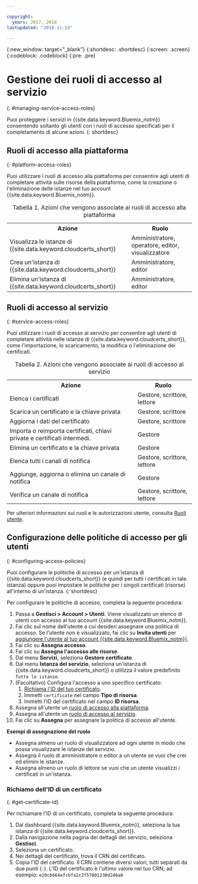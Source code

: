 ```yaml
---

copyright:
  years: 2017, 2018
lastupdated: "2018-11-15"

---
```

{:new_window: target="_blank"}
{:shortdesc: .shortdesc}
{:screen: .screen}
{:codeblock: .codeblock}
{:pre: .pre}

# Gestione dei ruoli di accesso al servizio
{: #managing-service-access-roles}

Puoi proteggere i servizi in {{site.data.keyword.Bluemix_notm}} consentendo soltanto gli utenti con i ruoli di accesso specificati per il completamento di alcune azioni.
{: shortdesc}

## Ruoli di accesso alla piattaforma
{: #platform-access-roles}

Puoi utilizzare i ruoli di accesso alla piattaforma per consentire agli utenti di completare attività sulle risorse della piattaforma, come la creazione o l'eliminazione delle istanze nel tuo account {{site.data.keyword.Bluemix_notm}}.

<table>
<caption> Tabella 1. Azioni che vengono associate ai ruoli di accesso alla piattaforma</caption>
  <tr>
    <th> Azione </th>
    <th> Ruolo </th>
  </tr>
  <tr>
    <td>Visualizza le istanze di {{site.data.keyword.cloudcerts_short}}</td>
    <td> Amministratore, operatore, editor, visualizzatore </td>
  </tr>
  <tr>
    <td>Crea un'istanza di {{site.data.keyword.cloudcerts_short}}</td>
    <td> Amministratore, editor </td>
  </tr>
  <tr>
    <td>Elimina un'istanza di {{site.data.keyword.cloudcerts_short}}</td>
    <td> Amministratore, editor </td>
  </tr>
</table>

## Ruoli di accesso al servizio
{: #service-access-roles}

Puoi utilizzare i ruoli di accesso al servizio per consentire agli utenti di completare attività nelle istanze di {{site.data.keyword.cloudcerts_short}}, come l'importazione, lo scaricamento, la modifica o l'eliminazione dei certificati.

<table>
<caption> Tabella 2. Azioni che vengono associate ai ruoli di accesso al servizio</caption>
  <tr>
    <th> Azione </th>
    <th> Ruolo </th>
  </tr>
  <tr>
    <td>Elenca i certificati</td>
    <td> Gestore, scrittore, lettore </td>
  </tr>
  <tr>
    <td>Scarica un certificato e la chiave privata </td>
    <td> Gestore, scrittore </td>
  </tr>
  <tr>
    <td>Aggiorna i dati del certificato</td>
    <td> Gestore, scrittore </td>
  </tr>
  <tr>
    <td>Importa o reimporta certificati, chiavi private e certificati intermedi.</td>
    <td> Gestore </td>
  </tr>
  <tr>
    <td>Elimina un certificato e la chiave privata </td>
    <td> Gestore </td>
  </tr>
      <tr>
        <td>Elenca tutti i canali di notifica </td>
        <td> Gestore, scrittore, lettore </td>
      </tr>
   <tr>
     <td>Aggiunge, aggiorna o elimina un canale di notifica </td>
     <td> Gestore </td>
   </tr>
     <tr>
       <td>Verifica un canale di notifica </td>
       <td> Gestore, scrittore, lettore </td>
     </tr>
</table>

Per ulteriori informazioni sui ruoli e le autorizzazioni utente, consulta [Ruoli utente](/docs/iam/users_roles.html#userroles).

## Configurazione delle politiche di accesso per gli utenti
{: #configuring-access-policies}

Puoi configurare le politiche di accesso per un'istanza di {{site.data.keyword.cloudcerts_short}} (e quindi per tutti i certificati in tale istanza) oppure puoi impostare le politiche per i singoli certificati (risorse) all'interno di un'istanza.
{: shortdesc}

Per configurare le politiche di accesso, completa la seguente procedura:

1. Passa a **Gestisci > Account > Utenti**. Viene visualizzato un elenco di utenti con accesso al tuo account {{site.data.keyword.Bluemix_notm}}.
2. Fai clic sul nome dell'utente a cui desideri assegnare una politica di accesso. Se l'utente non è visualizzato, fai clic su **Invita utenti** per [aggiungere l'utente al tuo account {{site.data.keyword.Bluemix_notm}}](/docs/iam/iamuserinv.html#iamuserinv).
3. Fai clic su **Assegna accesso**.
4. Fai clic su **Assegna l'accesso alle risorse**.
5. Dal menu **Servizi**, seleziona **Gestore certificato**.
6. Dal menu **Istanza del servizio**, seleziona un'istanza di {{site.data.keyword.cloudcerts_short}} o utilizza il valore predefinito `Tutte le istanze`.
7. (Facoltativo) Configura l'accesso a uno specifico certificato:
    1. [Richiama l'ID del tuo certificato](#get-certificate-id).
    2. Immetti `certificate` nel campo **Tipo di risorsa**.
    3. Immetti l'ID del certificato nel campo **ID risorsa**.
8. Assegna all'utente un [ruolo di accesso alla piattaforma](#platform-access-roles).
9. Assegna all'utente un [ruolo di accesso al servizio](#service-access-roles).
10. Fai clic su **Assegna** per assegnare la politica di accesso all'utente.

**Esempi di assegnazione del ruolo**

* Assegna almeno un ruolo di visualizzatore ad ogni utente in modo che possa visualizzare le istanze del servizio.
* Assegna il ruolo di amministratore o editor a un utente se vuoi che crei ed elimini le istanze.
* Assegna almeno un ruolo di lettore se vuoi che un utente visualizzi i certificati in un'istanza.

### Richiamo dell'ID di un certificato
{: #get-certificate-id}

Per richiamare l'ID di un certificato, completa la seguente procedura:

1. Dal dashboard {{site.data.keyword.Bluemix_notm}}, seleziona la tua istanza di {{site.data.keyword.cloudcerts_short}}.
2. Dalla navigazione nella pagina dei dettagli del servizio, seleziona **Gestisci**.
3. Seleziona un certificato.
4. Nei dettagli del certificato, trova il CRN del certificato.
5. Copia l'ID del certificato. Il CRN contiene diversi valori, tutti separati da due punti (`:`). L'ID del certificato è l'ultimo valore nel tuo CRN; ad esempio: `e20cb664efcbfa2c2f57801230d246a6`
